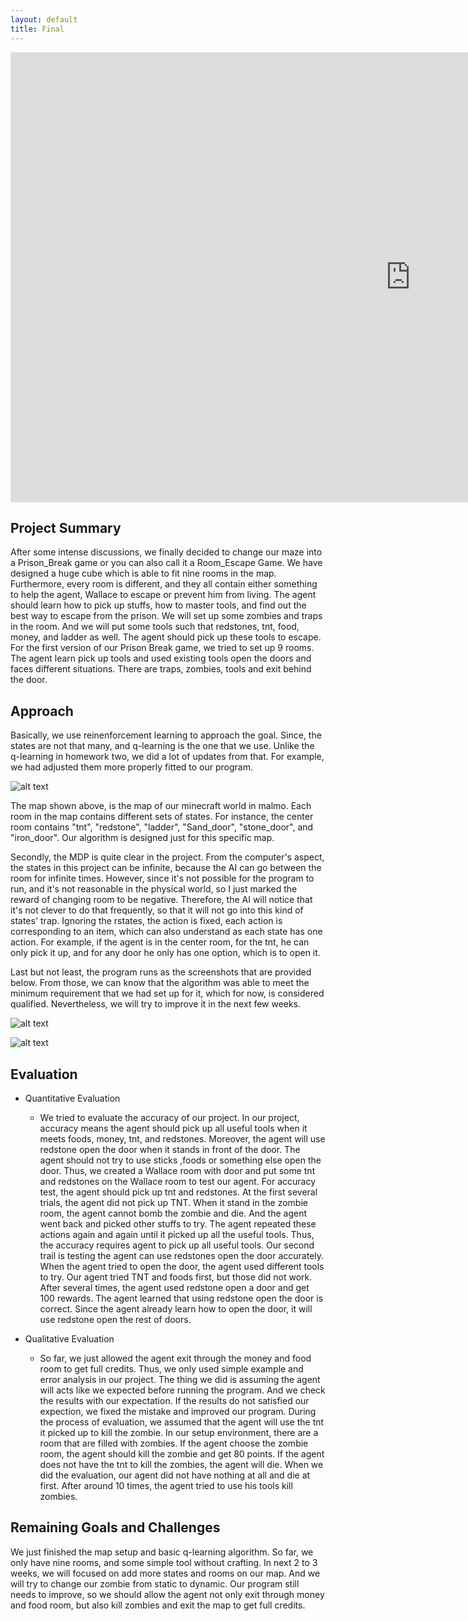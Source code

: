 ```yaml
---
layout: default
title: Final
---
```


<div><iframe width="1280" height="720" src="https://www.youtube.com/embed/XtD2K157d3Q" frameborder="0" allowfullscreen></iframe></div>

## Project Summary
After some intense discussions, we finally decided to change our maze into a Prison_Break game or you can also call it a Room_Escape Game. We have designed a huge cube which is able to fit nine rooms in the map. Furthermore, every room is different, and they all contain either something to help the agent, Wallace to escape or prevent him from living. The agent should learn how to pick up stuffs, how to master tools, and find out the best way to escape from the prison. We will set up some zombies and traps in the room. And we will put some tools such that redstones, tnt, food, money, and ladder as well. The agent should pick up these tools to escape. For the first version of our Prison Break game, we tried to set up 9 rooms. The agent learn pick up tools and used existing tools open the doors and faces different situations. There are traps, zombies, tools and exit behind the door. 

## Approach
Basically, we use reinenforcement learning to approach the goal. Since, the states are not that many, and q-learning is the one that we use. Unlike the q-learning in homework two, we did a lot of updates from that. For example, we had adjusted them more properly fitted to our program.

![alt text](http://wx1.sinaimg.cn/mw690/74cf960cgy1fg396x3s5tj20m80chdge.jpg)

The map shown above, is the map of our minecraft world in malmo. Each room in the map contains different sets of states. For instance, the center room contains "tnt", "redstone", "ladder", "Sand_door", "stone_door", and "iron_door". Our algorithm is designed just for this specific map.

Secondly, the MDP is quite clear in the project. From the computer's aspect, the states in this project can be infinite, because the AI can go between the room for infinite times. However, since it's not possible for the program to run, and it's not reasonable in the physical world, so I just marked the reward of changing room to be negative. Therefore, the AI will notice that it's not clever to do that frequently, so that it will not go into this kind of states' trap. Ignoring the rstates, the action is fixed, each action is corresponding to an item, which can also understand as each state has one action. For example, if the agent is in the center room, for the tnt, he can only pick it up, and for any door he only has one option, which is to open it.

Last but not least, the program runs as the screenshots that are provided below. From those, we can know that the algorithm was able to meet the minimum requirement that we had set up for it, which for now, is considered qualified. Nevertheless, we will try to improve it in the next few weeks.

![alt text](http://wx1.sinaimg.cn/mw1024/74cf960cgy1fg3c4n44clj21c208odgy.jpg)

![alt text](http://wx2.sinaimg.cn/mw1024/74cf960cgy1fg3c4ormbfj21kw08njuv.jpg)

## Evaluation
- Quantitative Evaluation
  - We tried to evaluate the accuracy of our project. In our project, accuracy means the agent should pick up all useful tools when it meets foods, money, tnt, and redstones. Moreover, the agent will use redstone open the door when it stands in front of the door. The agent should not try to use sticks ,foods or something else open the door. Thus, we created a Wallace room with door and put some tnt and redstones on the Wallace room to test our agent. For accuracy test, the agent should pick up tnt and redstones. At the first several trials, the agent did not pick up TNT. When it stand in the zombie room, the agent cannot bomb the zombie and die. And the agent went back and picked other stuffs to try. The agent repeated these actions again and again until it picked up all the useful tools. Thus, the accuracy requires agent to pick up all useful tools. Our second trail is testing the agent can use redstones open the door accurately. When the agent tried to open the door, the agent used different tools to try. Our agent tried TNT and foods first, but those did not work. After several times, the agent used redstone open a door and get 100 rewards. The agent learned that using redstone open the door is correct. Since the agent already learn how to open the door, it will use redstone open the rest of doors.
 
- Qualitative Evaluation
  - So far, we just allowed the agent exit through the money and food room to get full credits. Thus, we only used simple example and error analysis in our project. The thing we did is assuming the agent will acts like we expected before running the program. And we check the results with our expectation. If the results do not satisfied our expection, we fixed the mistake and improved our program. During the process of evaluation, we assumed that the agent will use the tnt it picked up to kill the zombie. In our setup environment, there are a room that are filled with zombies. If the agent choose the zombie room, the agent should kill the zombie and get 80 points. If the agent does not have the tnt to kill the zombies, the agent will die. When we did the evaluation, our agent did not have nothing at all and die at first. After around 10 times, the agent tried to use his tools kill zombies.

## Remaining Goals and Challenges
We just finished the map setup and basic q-learning algorithm. So far, we only have nine rooms, and some simple tool without crafting. In next 2 to 3 weeks, we will focused on add more states and rooms on our map. And we will try to change our zombie from static to dynamic. Our program still needs to improve, so we should allow the agent not only exit through money and food room, but also kill zombies and exit the map to get full credits.
